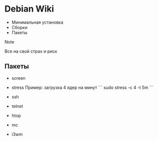 # Debian Wiki

* Минимальная установка 
* Сборки
* Пакеты

> [!NOTE]
> Все на свой страх и риск

## Пакеты

* screen

* stress
Пример: загрузка 4 ядер на минут
\```
sudo stress -c 4 -t 5m
\```

* ssh

* telnet

* htop

* mc

* i3wm

